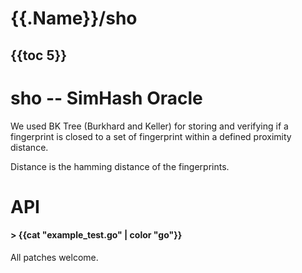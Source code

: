 
# {{.Name}}/sho


## {{toc 5}}

# sho -- SimHash Oracle

We used BK Tree (Burkhard and Keller) for storing and verifying if a fingerprint is closed to a set of fingerprint within a defined proximity distance.

Distance is the hamming distance of the fingerprints. 

# API

#### > {{cat "example_test.go" | color "go"}}

All patches welcome.
